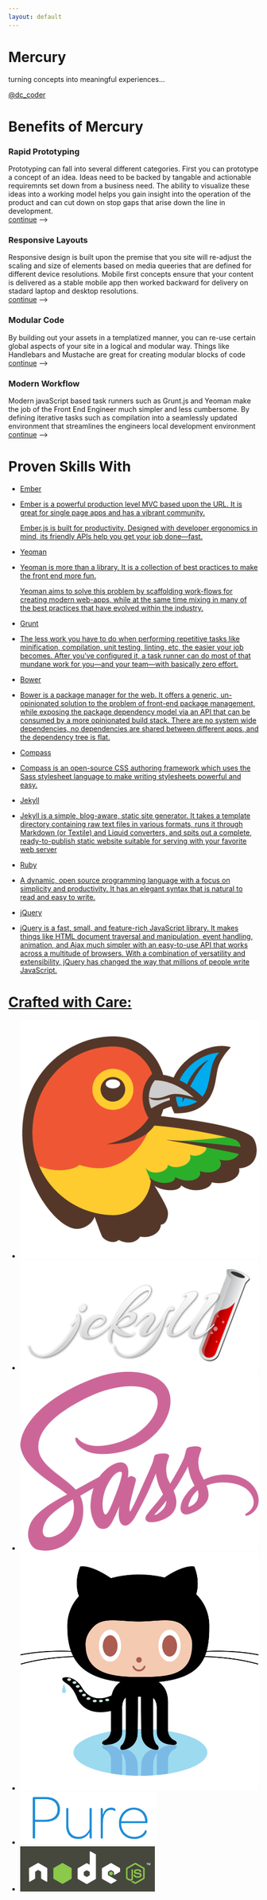 ```yaml
---
layout: default
---
```


<div class="splash-container splash-combo-respond">
<div class="splash">
<h1 class="splash-head">Mercury</h1>
<p class="splash-subhead">
turning concepts into meaningful experiences...
</p>
<p>
<a href="https://twitter.com/dc_coder" class="pure-button pure-button-primary" title="Follow Me on Twitter!">
@dc_coder
<i class="fa fa-twitter"></i>
</a>
</p>
</div>
</div>
<div class="content">
<div class="content-wrapper">
<h1 class="content-head is-center">
Benefits of Mercury
</h1>
<div class="pure-g">
<div class="l-box pure-u-1 pure-u-med-1-2">
<h3 class="content-subhead">
<i class="fa fa-rocket teaser-more"></i>
Rapid Prototyping
</h3>
<p>
Prototyping can fall into several different categories.  First you can prototype a concept of an idea.  Ideas need to be backed by tangable and actionable requiremnts set down from a business need.  The ability to visualize these ideas into a working model helps you gain insight into the operation of the product and can cut down on stop gaps that arise down the line in development.</br>
<a href="/rapid-prototyping.html">continue</a> -->
</p>
</div>
<div class="l-box pure-u-1 pure-u-med-1-2">
<h3 class="content-subhead">
<i class="fa fa-mobile teaser-more"></i>
Responsive Layouts
</h3>
<p>
Responsive design is built upon the premise that you site will re-adjust the scaling and size of elements based on media queeries that are defined for different device resolutions. Mobile first concepts ensure that your content is delivered as a stable mobile app then worked backward for delivery on stadard laptop and desktop resolutions.</br>
<a href="/rapid-prototyping.html">continue</a> -->
</p>
</div>
<div class="l-box pure-u-1 pure-u-med-1-2">
<h3 class="content-subhead">
<i class="fa fa-th-large teaser-more"></i>
Modular Code
</h3>
<p>
By building out your assets in a templatized manner, you can re-use certain global aspects of your site in a logical and modular way.  Things like Handlebars and Mustache are great for creating modular blocks of code</br>
<a href="/rapid-prototyping.html">continue</a> -->
</p>
</div>
<div class="l-box pure-u-1 pure-u-med-1-2">
<h3 class="content-subhead">
<i class="fa fa-check-square-o teaser-more"></i>
Modern Workflow
</h3>
<p>
Modern javaScript based task runners such as Grunt.js and Yeoman make the job of the Front End Engineer much simpler and less cumbersome.  By defining iterative tasks such as compilation into a seamlessly updated environment that streamlines the engineers local development environment</br>
<a href="/rapid-prototyping.html">continue</a> -->
</p>
</div>
</div>
<div class="pure-service-list">
<h1 class="content-head is-center">
Proven Skills With
</h1>
<ul class="pure-data-list">
<a href="#" data-service="ember" class="pure-data-service">
<li>Ember</li>
<li class="data-hidden-service">
<p>Ember is a powerful production level MVC based upon the URL.  It is great for single page apps and has a vibrant community.</p>
<p>Ember.js is built for productivity. Designed with developer ergonomics in mind, its friendly APIs help you get your job done—fast.</p>
</li>
</a>
<a href="#" data-service="yeoman" class="pure-data-service">
<li>Yeoman</li>
<li class="data-hidden-service">
<p>Yeoman is more than a library.  It is a collection of best practices to make the front end more fun.</p>
<p>Yeoman aims to solve this problem by scaffolding work-flows for creating modern web-apps, while at the same time mixing in many of the best practices that have evolved within the industry.</p>
</li>
</a>
<a href="#" data-service="grunt" class="pure-data-service">
<li>Grunt</li>
<li class="data-hidden-service">
<p>The less work you have to do when performing repetitive tasks like minification, compilation, unit testing, linting, etc, the easier your job becomes. After you've configured it, a task runner can do most of that mundane work for you—and your team—with basically zero effort.</p>
</li>
</a>
<a href="#" data-service="bower" class="pure-data-service">
<li>Bower</li>
<li class="data-hidden-service">
<p>Bower is a package manager for the web. It offers a generic, un-opinionated solution to the problem of front-end package management, while exposing the package dependency model via an API that can be consumed by a more opinionated build stack. There are no system wide dependencies, no dependencies are shared between different apps, and the dependency tree is flat.</p>
</li>
</a>
<a href="#" data-service="compass" class="pure-data-service">
<li>Compass</li>
<li class="data-hidden-service">
<p>Compass is an open-source CSS authoring framework which uses the Sass stylesheet language to make writing stylesheets powerful and easy.</p>
</li>
</a>
<a href="#" data-service="jekyll" class="pure-data-service">
<li>Jekyll</li>
<li class="data-hidden-service">
<p>Jekyll is a simple, blog-aware, static site generator. It takes a template directory containing raw text files in various formats, runs it through Markdown (or Textile) and Liquid converters, and spits out a complete, ready-to-publish static website suitable for serving with your favorite web server</p>
</li>
</a>
<a href="#" data-service="ruby" class="pure-data-service">
<li>Ruby</li>
<li class="data-hidden-service">
<p>A dynamic, open source programming language with a focus on simplicity and productivity. It has an elegant syntax that is natural to read and easy to write.</p>
</li>
</a>
<a href="#" data-service="jQuery" class="pure-data-service">
<li>jQuery</li>
<li class="data-hidden-service">
<p>jQuery is a fast, small, and feature-rich JavaScript library. It makes things like HTML document traversal and manipulation, event handling, animation, and Ajax much simpler with an easy-to-use API that works across a multitude of browsers. With a combination of versatility and extensibility, jQuery has changed the way that millions of people write JavaScript.</p>
</li>
</a>
</ul>
</div>
<div class="pure-g pure-g-power">
<a href="#" data-event="label"><h1 class="power">
Crafted with Care:
</h1>
</a>
<ul class="pure-power-list">
<li class="power-image"><a data-provider="bower" href="http://bower.io/"><img class="grey-scale ghost img-bower" src="img/bower-logo.png" alt="Bower"></a></li>
<li class="power-image"><a  data-provider="jekyll" href="http://jekyllrb.com/"><img class="grey-scale ghost img-jekyll" src="img/jekyll.png" alt="Jekyll"></a></li>
<li class="power-image"><a data-provider="sass" href="http://sass-lang.com/"><img class="grey-scale ghost img-sass" src="img/sass-logo.png" alt="Jekyll"></a></li>
<li class="power-image"><a  data-provider="github"href="https://github.com/"><img class="grey-scale ghost img-git" src="img/git-original.png" alt="GitHub"></a></li>
<li class="power-image"><a  data-provider="pure" href="http://purecss.io/"><img class="grey-scale ghost img-pure" src="img/pure.png" alt="Pure"></a></li>
<li class="power-image"><a data-provider="node" href="http://nodejs.org/"><img class="grey-scale ghost img-node" src="img/node-bg.png" alt="Node"></a></li>
</ul>
</div>
<div class="pure-u-1">
<div class="posts">
</div>
</div>
</div>
</div>

